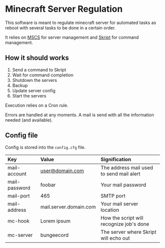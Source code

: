# Minecraft Server Regulation

This software is meant to regulate minecraft server for automated tasks as reboot with several tasks to be done in a certain order.

It relies on [MSCS](https://github.com/MinecraftServerControl/mscs) for server management and [Skript](https://github.com/SkriptLang/Skript) for command management.


## How it should works

1. Send a command to Skript
2. Wait for command completion
3. Shutdown the servers
4. Backup
5. Update server config
6. Start the servers

Execution relies on a Cron rule.

Errors are handled at any moments. A mail is send with all the information needed (and available).

## Config file

Config is stored into the `config.cfg` file.

|      Key      |          Value         |               Signification              |
|:--------------|:-----------------------|:-----------------------------------------|
| mail-account  | user@domain.com        | The address mail used to send mail alert |
| mail-password | foobar                 | Your mail password                       |
| mail-port     | 465                    | SMTP port                                |
| mail-address  | mail.server.domain.com | Your mail server location                |
| mc-hook       | Lorem ipsum            | How the script will recognize job's done |
| mc-server     | bungeecord             | The server where Skript will echo out    |
